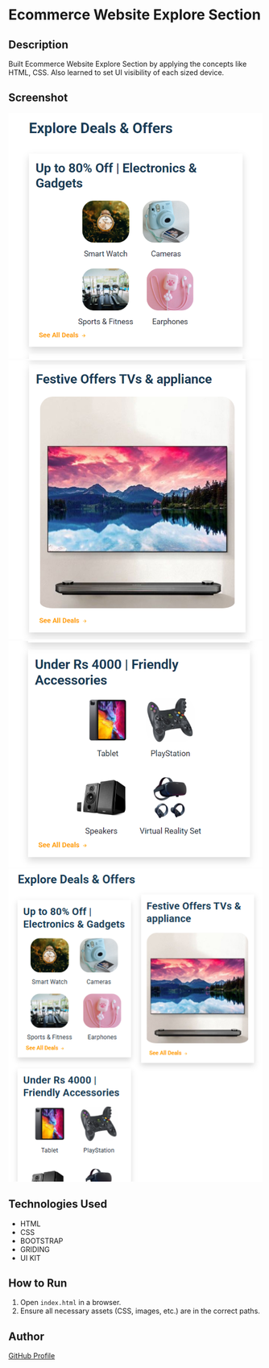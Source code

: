 # Ecommerce Website Explore Section


## Description
Built Ecommerce Website Explore Section by applying the concepts like HTML, CSS. Also learned to set UI visibility of each sized device.

## Screenshot
![Project Screenshot](screenshot.png) 
![Project Screenshot](screenshot2.png)
![Project Screenshot](screenshot3.png)
![Project Screenshot](screenshot4.png)

## Technologies Used
- HTML
- CSS
- BOOTSTRAP
- GRIDING
- UI KIT


## How to Run
1. Open `index.html` in a browser.
2. Ensure all necessary assets (CSS, images, etc.) are in the correct paths.

## Author
[GitHub Profile](https://github.com/TRINITY2498)